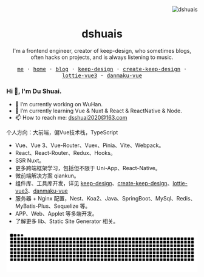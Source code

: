 <p align="right"> <img src="https://komarev.com/ghpvc/?username=dshuais&label=Profile%20views&color=0e75b6&style=flat" alt="dshuais" /> </p>


<h1 align="center"><strong>dshuais</strong></h1>
<p align="center">I'm a frontend engineer, creator of keep-design, who sometimes blogs, often hacks on projects, and is always listening to music. </p>

<div align="center">
  <samp>
    <a href="https://www.dshuais.com/">me</a> ·
    <a href="https://homepage.dshuais.com/">home</a> ·
    <a href="https://blog.dshuais.com/">blog</a> ·
    <a href="https://keep-design.dshuais.com/">keep-design</a> ·
    <a href="https://create-keep-design.dshuais.com/">create-keep-design</a> ·
    <a href="https://lottie-vue3.dshuais.com/">lottie-vue3</a> ·
    <a href="https://danmaku-vue.dshuais.com/">danmaku-vue</a>
<!--     <a href="https://hot.dshuais.com/">hot</a> -->
  </samp>
</div>

### Hi 👋, I'm Du Shuai.

<!-- - 😊 I'm Du Shuai. -->
- 🔭 I’m currently working on WuHan.
- 🌱 I’m currently learning Vue & Nuxt & React & ReactNative & Node.
- 📫 How to reach me: dsshuai2020@163.com

个人方向：大前端，偏Vue技术栈，TypeScript
- Vue、Vue 3、Vue-Router、Vuex、Pinia、Vite、Webpack。
- React、React-Router、Redux、Hooks。
- SSR Nuxt。
- 更多跨端框架学习，包括但不限于 Uni-App、React-Native。
- 微前端解决方案 qiankun。
- 组件库、工具库开发，详见 [keep-design](https://github.com/dshuais#keep-design持续更新)、[create-keep-design](https://github.com/dshuais#create-keep-design持续更新)、[lottie-vue3](https://github.com/dshuais#lottie-vue3)、[danmaku-vue](https://github.com/dshuais#danmaku-vue)
- 服务器 + Nginx 配置，Nest、Koa2、Java、SpringBoot、MySql、Redis、MyBatis-Plus、Sequelize 等。
- APP、Web、Applet 等多端开发。
- 了解更多 lib、Static Site Generator 相关。

![dshuais's github activity graph](https://raw.githubusercontent.com/dshuais/dshuais/output/github-contribution-grid-snake.svg)

<!-- [![SVG Banners](https://svg-banners.vercel.app/api?type=origin&text1=Welcome&width=800&height=300)](https://github.com/Akshay090/svg-banners)

### Hi there 👋

- 🔭 I’m currently working on WuHan.
- 🌱 I’m currently learning Vue & Nuxt & React & ReactNative & Node.
- 📫 How to reach me: dsshuai2020@163.com

Love your life, Love programming.

个人方向：大前端，偏Vue技术栈，TypeScript
- Vue、Vue 3、Vue-Router、Vuex、Pinia、Vite、Webpack。
- React、React-Router、Redux、Hooks。
- SSR Nuxt。
- 更多跨端框架学习，包括但不限于 Uni-App、React-Native。
- 微前端解决方案 qiankun。
- 组件库、工具库开发，详见 [keep-design](https://github.com/dshuais#keep-design持续更新)、[create-keep-design](https://github.com/dshuais#create-keep-design持续更新)、[lottie-vue3](https://github.com/dshuais#lottie-vue3)、[danmaku-vue](https://github.com/dshuais#danmaku-vue)
- 服务器 + Nginx 配置，Nest、Koa2、Java、SpringBoot、MySql、Redis、MyBatis-Plus、Sequelize 等。
- APP、Web、Applet 等多端开发。
- 了解更多 lib、Static Site Generator 相关。

### I'm currently doing it ... ⚒

#### HomePage：[📍](https://github.com/dshuais/homepage)
&nbsp;&nbsp;💡：一个基于 @nuxt-themes/docus 搭建开发的干净简洁的站点。<br />
&nbsp;&nbsp;💻：[Du Shuai's HomePage](https://www.dshuais.com/)

#### Keep-Design：[📍](https://github.com/dshuais/keep-design)（持续更新...）
&nbsp;&nbsp;💡：基于Vue 3开发的一个奇怪且有个性的组件库，全面拥抱Vue 3生态，支持TypeScript、按需引入、单元测试、且有配套auto-improt-resolver插件、Composition API等。它也可以是一个用于开发组件库的模板。正经Vue 3组件库开发脚手架看这里[传送门](https://create-keep-design.dshuais.com/)<br />
&nbsp;&nbsp;💻：[Keep Design](https://keep-design.dshuais.com/)<br />
&nbsp;&nbsp;🍩：[Keep Design Components](https://keep-design.dshuais.com/components/)

#### Create-Keep-Design：[📍](https://github.com/dshuais/create-keep-design)（持续更新...）
&nbsp;&nbsp;💡：一个正经的快速搭建Vue 3组件库开发环境的脚手架，使用Vite+TypeScript开发，命令行直接使用，功能丰富 包含组件库配套auto-improt-resolver、Composition API、基于VitePress构建的组件库Site和开发一个自己的create-xxx模板脚手架。还包含更多有趣的项目模板和脚手架，详见官网。<br />
&nbsp;&nbsp;💻：[Create Keep Design](https://create-keep-design.dshuais.com/)<br />
&nbsp;&nbsp;🍩：[掘金专栏](https://juejin.cn/column/7322442553550716980)、[我的博客专栏](https://www.dshuais.com/columns/create-keep-design) 脚手架搭建教程见专栏

#### Lottie-vue3：
&nbsp;&nbsp;💡：一款基于Vue 3+Lottie-Web的lottie动画播放交互插件，干净、易用、更多的API<br />
&nbsp;&nbsp;💻：[Lottie Vue3](https://lottie-vue3.dshuais.com/)<br />
&nbsp;&nbsp;🍩：in development...

#### Danmaku-vue：[📍](https://github.com/dshuais/danmaku-vue)
&nbsp;&nbsp;💡：一款基于Vue 3的web弹幕交互插件，轻便、易用、扩展性强<br />
&nbsp;&nbsp;💻：[Danmaku Vue](https://danmaku-vue.dshuais.com/)<br />
&nbsp;&nbsp;🍩：[Demo](https://dshuais.github.io/danmaku-vue/)

### ✨ Statistics

|<a href="https://github.com/dshuais" target="_blank"><img align="center" src="https://github-readme-stats.vercel.app/api?username=dshuais&show_icons=true&theme=default&hide_title=false&hide_border=true" /></a>|<a href="https://github.com/dshuais" target="_blank"><img align="center" src="https://github-readme-stats.vercel.app/api/top-langs/?username=dshuais&layout=compact&&hide_border=true" /></a>|
|---|---|

![dshuais's github activity graph](https://raw.githubusercontent.com/dshuais/dshuais/output/github-contribution-grid-snake.svg) -->

<!--[![Anurag's GitHub stats](https://github-readme-stats.vercel.app/api?username=dshuais&show_icons=true&theme=default&hide_title=false&hide_border=true)](https://github.com/anuraghazra/github-readme-stats)
[![Top Langs](https://github-readme-stats.vercel.app/api/top-langs/?username=dshuais&layout=compact&&hide_border=true)](https://github.com/anuraghazra/github-readme-stats)
-->

<!--
**dshuais/dshuais** is a ✨ _special_ ✨ repository because its `README.md` (this file) appears on your GitHub profile.

Here are some ideas to get you started:

- 🔭 I’m currently working on ...
- 🌱 I’m currently learning ...
- 👯 I’m looking to collaborate on ...
- 🤔 I’m looking for help with ...
- 💬 Ask me about ...
- 📫 How to reach me: ...
- 😄 Pronouns: ...
- ⚡ Fun fact: ...
-->

